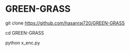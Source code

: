 # GREEN-GRASS

git clone https://github.com/hasanraj720/GREEN-GRASS

cd GREEN-GRASS

python x_enc.py
